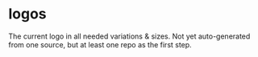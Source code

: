# logos
The current logo in all needed variations &amp; sizes. Not yet auto-generated from one source, but at least one repo as the first step.
